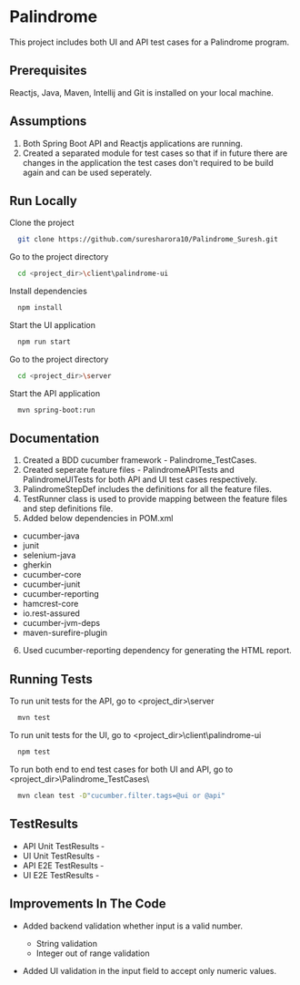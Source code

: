 
# Palindrome

This project includes both UI and API test cases for a Palindrome program. 


## Prerequisites

Reactjs, Java, Maven, Intellij and Git is installed on your local machine.
  
## Assumptions

1. Both Spring Boot API and Reactjs applications are running.
2. Created a separated module for test cases so that if in future there are changes in the application the test cases don't required to be build again and can be used seperately.
## Run Locally

Clone the project

```bash
  git clone https://github.com/suresharora10/Palindrome_Suresh.git
```

Go to the project directory

```bash
  cd <project_dir>\client\palindrome-ui
```

Install dependencies

```bash
  npm install
```

Start the UI application

```bash
  npm run start
```

Go to the project directory

```bash
  cd <project_dir>\server
  ```

Start the API application

```bash
  mvn spring-boot:run
```


## Documentation


1. Created a BDD cucumber framework -  Palindrome_TestCases.
2. Created seperate feature files - PalindromeAPITests and PalindromeUITests for both API and UI test cases respectively.
3. PalindromeStepDef includes the definitions for all the feature files.
4. TestRunner class is used to provide mapping between the feature files and step definitions file.
5. Added below dependencies in POM.xml
*   cucumber-java
*   junit
*   selenium-java
*   gherkin
*   cucumber-core
*   cucumber-junit
*   cucumber-reporting
*   hamcrest-core
*   io.rest-assured
*   cucumber-jvm-deps
*   maven-surefire-plugin

6. Used cucumber-reporting dependency for generating the HTML report.    


    


## Running Tests

To run unit tests for the API, go to <project_dir>\server
```bash
  mvn test
```

To run unit tests for the UI, go to <project_dir>\client\palindrome-ui
```bash
  npm test
```

To run both end to end test cases for both UI and API, go to <project_dir>\Palindrome_TestCases\
```bash
  mvn clean test -D"cucumber.filter.tags=@ui or @api"
```
## TestResults

*   API Unit TestResults - 
*   UI Unit TestResults -
*   API E2E TestResults -
*   UI E2E TestResults - 
## Improvements In The Code

* Added backend validation whether input is a valid number.
    * String validation
    * Integer out of range validation

* Added UI validation in the input field to accept only numeric values.
